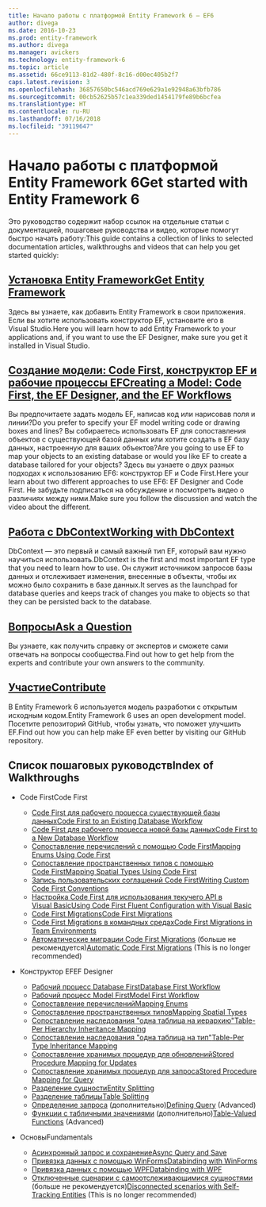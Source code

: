 ```yaml
---
title: Начало работы с платформой Entity Framework 6 — EF6
author: divega
ms.date: 2016-10-23
ms.prod: entity-framework
ms.author: divega
ms.manager: avickers
ms.technology: entity-framework-6
ms.topic: article
ms.assetid: 66ce9113-81d2-480f-8c16-d00ec405b2f7
caps.latest.revision: 3
ms.openlocfilehash: 36857650bc546acd769e629a1e92948a63bfb786
ms.sourcegitcommit: 00cb52625b57c1ea339ded1454179fe89b6bcfea
ms.translationtype: HT
ms.contentlocale: ru-RU
ms.lasthandoff: 07/16/2018
ms.locfileid: "39119647"
---
```

# <a name="get-started-with-entity-framework-6"></a><span data-ttu-id="2d6a3-102">Начало работы с платформой Entity Framework 6</span><span class="sxs-lookup"><span data-stu-id="2d6a3-102">Get started with Entity Framework 6</span></span>

<span data-ttu-id="2d6a3-103">Это руководство содержит набор ссылок на отдельные статьи с документацией, пошаговые руководства и видео, которые помогут быстро начать работу:</span><span class="sxs-lookup"><span data-stu-id="2d6a3-103">This guide contains a collection of links to selected documentation articles, walkthroughs and videos that can help you get started quickly:</span></span>

## <a name="get-entity-frameworkef6fundamentalsinstallmd"></a>[<span data-ttu-id="2d6a3-104">Установка Entity Framework</span><span class="sxs-lookup"><span data-stu-id="2d6a3-104">Get Entity Framework</span></span>](~/ef6/fundamentals/install.md)
<span data-ttu-id="2d6a3-105">Здесь вы узнаете, как добавить Entity Framework в свои приложения. Если вы хотите использовать конструктор EF, установите его в Visual Studio.</span><span class="sxs-lookup"><span data-stu-id="2d6a3-105">Here you will learn how to add Entity Framework to your applications and, if you want to use the EF Designer, make sure you get it installed in Visual Studio.</span></span>

## <a name="creating-a-model-code-first-the-ef-designer-and-the-ef-workflowsef6modelingindexmd"></a>[<span data-ttu-id="2d6a3-106">Создание модели: Code First, конструктор EF и рабочие процессы EF</span><span class="sxs-lookup"><span data-stu-id="2d6a3-106">Creating a Model: Code First, the EF Designer, and the EF Workflows</span></span>](~/ef6/modeling/index.md)
<span data-ttu-id="2d6a3-107">Вы предпочитаете задать модель EF, написав код или нарисовав поля и линии?</span><span class="sxs-lookup"><span data-stu-id="2d6a3-107">Do you prefer to specify your EF model writing code or drawing boxes and lines?</span></span>
<span data-ttu-id="2d6a3-108">Вы собираетесь использовать EF для сопоставления объектов с существующей базой данных или хотите создать в EF базу данных, настроенную для ваших объектов?</span><span class="sxs-lookup"><span data-stu-id="2d6a3-108">Are you going to use EF to map your objects to an existing database or would you like EF to create a database tailored for your objects?</span></span>
<span data-ttu-id="2d6a3-109">Здесь вы узнаете о двух разных подходах к использованию EF6: конструктор EF и Code First.</span><span class="sxs-lookup"><span data-stu-id="2d6a3-109">Here your learn about two different approaches to use EF6: EF Designer and Code First.</span></span>
<span data-ttu-id="2d6a3-110">Не забудьте подписаться на обсуждение и посмотреть видео о различиях между ними.</span><span class="sxs-lookup"><span data-stu-id="2d6a3-110">Make sure you follow the discussion and watch the video about the different.</span></span>

## <a name="working-with-dbcontextef6fundamentalsworking-with-dbcontextmd"></a>[<span data-ttu-id="2d6a3-111">Работа с DbContext</span><span class="sxs-lookup"><span data-stu-id="2d6a3-111">Working with DbContext</span></span>](~/ef6/fundamentals/working-with-dbcontext.md)
<span data-ttu-id="2d6a3-112">DbContext — это первый и самый важный тип EF, который вам нужно научиться использовать.</span><span class="sxs-lookup"><span data-stu-id="2d6a3-112">DbContext is the first and most important EF type that you need to learn how to use.</span></span> <span data-ttu-id="2d6a3-113">Он служит источником запросов базы данных и отслеживает изменения, внесенные в объекты, чтобы их можно было сохранить в базе данных.</span><span class="sxs-lookup"><span data-stu-id="2d6a3-113">It serves as the launchpad for database queries and keeps track of changes you make to objects so that they can be persisted back to the database.</span></span>

## <a name="ask-a-questionef6resourcesget-helpmd"></a>[<span data-ttu-id="2d6a3-114">Вопросы</span><span class="sxs-lookup"><span data-stu-id="2d6a3-114">Ask a Question</span></span>](~/ef6/resources/get-help.md)
<span data-ttu-id="2d6a3-115">Вы узнаете, как получить справку от экспертов и сможете сами отвечать на вопросы сообщества.</span><span class="sxs-lookup"><span data-stu-id="2d6a3-115">Find out how to get help from the experts and contribute your own answers to the community.</span></span>

## <a name="contributehttpgithubcomaspnetentityframework6"></a>[<span data-ttu-id="2d6a3-116">Участие</span><span class="sxs-lookup"><span data-stu-id="2d6a3-116">Contribute</span></span>](http://github.com/aspnet/EntityFramework6/)
<span data-ttu-id="2d6a3-117">В Entity Framework 6 используется модель разработки с открытым исходным кодом.</span><span class="sxs-lookup"><span data-stu-id="2d6a3-117">Entity Framework 6 uses an open development model.</span></span> <span data-ttu-id="2d6a3-118">Посетите репозиторий GitHub, чтобы узнать, что поможет улучшить EF.</span><span class="sxs-lookup"><span data-stu-id="2d6a3-118">Find out how you can help make EF even better by visiting our GitHub repository.</span></span>

## <a name="index-of-walkthroughs"></a><span data-ttu-id="2d6a3-119">Список пошаговых руководств</span><span class="sxs-lookup"><span data-stu-id="2d6a3-119">Index of Walkthroughs</span></span>

- <span data-ttu-id="2d6a3-120">Code First</span><span class="sxs-lookup"><span data-stu-id="2d6a3-120">Code First</span></span>
  - [<span data-ttu-id="2d6a3-121">Code First для рабочего процесса существующей базы данных</span><span class="sxs-lookup"><span data-stu-id="2d6a3-121">Code First to an Existing Database Workflow</span></span>](~/ef6/modeling/code-first/workflows/existing-database.md)
  - [<span data-ttu-id="2d6a3-122">Code First для рабочего процесса новой базы данных</span><span class="sxs-lookup"><span data-stu-id="2d6a3-122">Code First to a New Database Workflow</span></span>](~/ef6/modeling/code-first/workflows/new-database.md)
  - [<span data-ttu-id="2d6a3-123">Сопоставление перечислений с помощью Code First</span><span class="sxs-lookup"><span data-stu-id="2d6a3-123">Mapping Enums Using Code First</span></span>](~/ef6/modeling/code-first/data-types/enums.md)
  - [<span data-ttu-id="2d6a3-124">Сопоставление пространственных типов с помощью Code First</span><span class="sxs-lookup"><span data-stu-id="2d6a3-124">Mapping Spatial Types Using Code First</span></span>](~/ef6/modeling/code-first/data-types/spatial.md)
  - [<span data-ttu-id="2d6a3-125">Запись пользовательских соглашений Code First</span><span class="sxs-lookup"><span data-stu-id="2d6a3-125">Writing Custom Code First Conventions</span></span>](~/ef6/modeling/code-first/conventions/custom.md)
  - [<span data-ttu-id="2d6a3-126">Настройка Code First для использования текучего API в Visual Basic</span><span class="sxs-lookup"><span data-stu-id="2d6a3-126">Using Code First Fluent Configuration with Visual Basic</span></span>](~/ef6/modeling/code-first/fluent/vb.md)
  - [<span data-ttu-id="2d6a3-127">Code First Migrations</span><span class="sxs-lookup"><span data-stu-id="2d6a3-127">Code First Migrations</span></span>](~/ef6/modeling/code-first/migrations/index.md)
  - [<span data-ttu-id="2d6a3-128">Code First Migrations в командных средах</span><span class="sxs-lookup"><span data-stu-id="2d6a3-128">Code First Migrations in Team Environments</span></span>](~/ef6/modeling/code-first/migrations/teams.md)
  - <span data-ttu-id="2d6a3-129">[Автоматические миграции Code First Migrations](~/ef6/modeling/code-first/migrations/automatic.md) (больше не рекомендуется)</span><span class="sxs-lookup"><span data-stu-id="2d6a3-129">[Automatic Code First Migrations](~/ef6/modeling/code-first/migrations/automatic.md) (This is no longer recommended)</span></span>

- <span data-ttu-id="2d6a3-130">Конструктор EF</span><span class="sxs-lookup"><span data-stu-id="2d6a3-130">EF Designer</span></span>
  - [<span data-ttu-id="2d6a3-131">Рабочий процесс Database First</span><span class="sxs-lookup"><span data-stu-id="2d6a3-131">Database First Workflow</span></span>](~/ef6/modeling/designer/workflows/database-first.md)
  - [<span data-ttu-id="2d6a3-132">Рабочий процесс Model First</span><span class="sxs-lookup"><span data-stu-id="2d6a3-132">Model First Workflow</span></span>](~/ef6/modeling/designer/workflows/model-first.md)
  - [<span data-ttu-id="2d6a3-133">Сопоставление перечислений</span><span class="sxs-lookup"><span data-stu-id="2d6a3-133">Mapping Enums</span></span>](~/ef6/modeling/designer/data-types/enums.md)
  - [<span data-ttu-id="2d6a3-134">Сопоставление пространственных типов</span><span class="sxs-lookup"><span data-stu-id="2d6a3-134">Mapping Spatial Types</span></span>](~/ef6/modeling/designer/data-types/spatial.md)
  - [<span data-ttu-id="2d6a3-135">Сопоставление наследования "одна таблица на иерархию"</span><span class="sxs-lookup"><span data-stu-id="2d6a3-135">Table-Per Hierarchy Inheritance Mapping</span></span>](~/ef6/modeling/designer/inheritance/tph.md)
  - [<span data-ttu-id="2d6a3-136">Сопоставление наследования "одна таблица на тип"</span><span class="sxs-lookup"><span data-stu-id="2d6a3-136">Table-Per Type Inheritance Mapping</span></span>](~/ef6/modeling/designer/inheritance/tpt.md)
  - [<span data-ttu-id="2d6a3-137">Сопоставление хранимых процедур для обновлений</span><span class="sxs-lookup"><span data-stu-id="2d6a3-137">Stored Procedure Mapping for Updates</span></span>](~/ef6/modeling/designer/stored-procedures/cud.md)
  - [<span data-ttu-id="2d6a3-138">Сопоставление хранимых процедур для запроса</span><span class="sxs-lookup"><span data-stu-id="2d6a3-138">Stored Procedure Mapping for Query</span></span>](~/ef6/modeling/designer/stored-procedures/query.md)
  - [<span data-ttu-id="2d6a3-139">Разделение сущности</span><span class="sxs-lookup"><span data-stu-id="2d6a3-139">Entity Splitting</span></span>](~/ef6/modeling/designer/entity-splitting.md)
  - [<span data-ttu-id="2d6a3-140">Разделение таблицы</span><span class="sxs-lookup"><span data-stu-id="2d6a3-140">Table Splitting</span></span>](~/ef6/modeling/designer/table-splitting.md)
  - <span data-ttu-id="2d6a3-141">[Определение запроса](~/ef6/modeling/designer/advanced/defining-query.md) (дополнительно)</span><span class="sxs-lookup"><span data-stu-id="2d6a3-141">[Defining Query](~/ef6/modeling/designer/advanced/defining-query.md) (Advanced)</span></span>
  - <span data-ttu-id="2d6a3-142">[Функции с табличными значениями](~/ef6/modeling/designer/advanced/tvfs.md) (дополнительно)</span><span class="sxs-lookup"><span data-stu-id="2d6a3-142">[Table-Valued Functions](~/ef6/modeling/designer/advanced/tvfs.md) (Advanced)</span></span>

- <span data-ttu-id="2d6a3-143">Основы</span><span class="sxs-lookup"><span data-stu-id="2d6a3-143">Fundamentals</span></span>
  - [<span data-ttu-id="2d6a3-144">Асинхронный запрос и сохранение</span><span class="sxs-lookup"><span data-stu-id="2d6a3-144">Async Query and Save</span></span>](~/ef6/fundamentals/async.md)
  - [<span data-ttu-id="2d6a3-145">Привязка данных с помощью WinForms</span><span class="sxs-lookup"><span data-stu-id="2d6a3-145">Databinding with WinForms</span></span>](~/ef6/fundamentals/databinding/winforms.md)
  - [<span data-ttu-id="2d6a3-146">Привязка данных с помощью WPF</span><span class="sxs-lookup"><span data-stu-id="2d6a3-146">Databinding with WPF</span></span>](~/ef6/fundamentals/databinding/wpf.md)
  - <span data-ttu-id="2d6a3-147">[Отключенные сценарии с самоотслеживающимися сущностями](~/ef6/fundamentals/disconnected-entities/self-tracking-entities/walkthrough.md) (больше не рекомендуется)</span><span class="sxs-lookup"><span data-stu-id="2d6a3-147">[Disconnected scenarios with Self-Tracking Entities](~/ef6/fundamentals/disconnected-entities/self-tracking-entities/walkthrough.md) (This is no longer recommended)</span></span>

